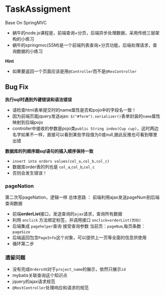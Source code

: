 # TaskAssigment
Base On SpringMVC

- 蜗牛的node.js课程是，前端查询+分页，后端异步处理数据，采用传统三层架构的小练习
- 蜗牛的springmvc(SSM)是一个前端列表查询+分页功能，后端处理请求，查询数据的小练习


**Hint**
- 如果要返回一个页面应该是用`@Controller`而不是`@ResController`

## Bug Fix
**执行sql时遇到外键错误和语法错误**  
- 请检查html表单提交时的name属性是否和pojo中的字段名一致！
- 因为前端页面jquery发送ajax: `$("#form").serializer()`表单封装的`name`属性映射到后端pojo
- controller中接收的参数是pojo类`public String index(Cup cup)`，这时两边名字如果不一样，直接可以看到某些字段值为0或null,据此反推也可看到哪里出错


**数据库的列顺序跟sql语句的插入顺序保持一致**

- `insert into orders values(col_a,col_b,col_c)`
- 数据库order表的列也是 `col_a`,`col_b`,`col_c`
- 否则会发生错误！


### pageNation
第二次写pageNation，逻辑一样
总体思路 ： 前端利用ajax发送pageNum到后端查询数据
- 前端**orderList**接口，发送查询的`ajax`请求，查询所有数据
- 利用 `onclick` 方法绑定标签，并调用接口 `onclick=orderList(页码)`
- 后端集成 `pagehelper`查询 接受查询参数 当前页：`pageNum`,每页条数：`pageSize`
- 后端返回包含`PageInfo`这个对象，可以提供上一页等全面的信息供使用
- 循环第二步



### 遗留问题
- 没有完成`OrdersVO`对于`project_name`的展示，依然只展示`id`
- mybatis关联查询这个知识点
- jquery的ajax请求规范
- `@RestController`处理响应和请求的规范
